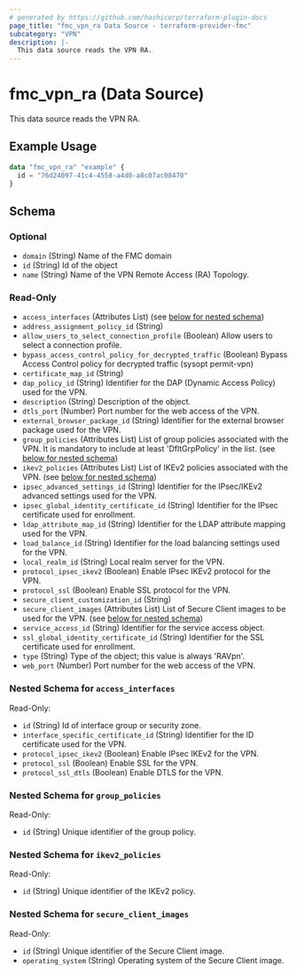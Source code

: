 ```yaml
---
# generated by https://github.com/hashicorp/terraform-plugin-docs
page_title: "fmc_vpn_ra Data Source - terraform-provider-fmc"
subcategory: "VPN"
description: |-
  This data source reads the VPN RA.
---
```


# fmc_vpn_ra (Data Source)

This data source reads the VPN RA.

## Example Usage

```terraform
data "fmc_vpn_ra" "example" {
  id = "76d24097-41c4-4558-a4d0-a8c07ac08470"
}
```

<!-- schema generated by tfplugindocs -->
## Schema

### Optional

- `domain` (String) Name of the FMC domain
- `id` (String) Id of the object
- `name` (String) Name of the VPN Remote Access (RA) Topology.

### Read-Only

- `access_interfaces` (Attributes List) (see [below for nested schema](#nestedatt--access_interfaces))
- `address_assignment_policy_id` (String)
- `allow_users_to_select_connection_profile` (Boolean) Allow users to select a connection profile.
- `bypass_access_control_policy_for_decrypted_traffic` (Boolean) Bypass Access Control policy for decrypted traffic (sysopt permit-vpn)
- `certificate_map_id` (String)
- `dap_policy_id` (String) Identifier for the DAP (Dynamic Access Policy) used for the VPN.
- `description` (String) Description of the object.
- `dtls_port` (Number) Port number for the web access of the VPN.
- `external_browser_package_id` (String) Identifier for the external browser package used for the VPN.
- `group_policies` (Attributes List) List of group policies associated with the VPN. It is mandatory to include at least 'DfltGrpPolicy' in the list. (see [below for nested schema](#nestedatt--group_policies))
- `ikev2_policies` (Attributes List) List of IKEv2 policies associated with the VPN. (see [below for nested schema](#nestedatt--ikev2_policies))
- `ipsec_advanced_settings_id` (String) Identifier for the IPsec/IKEv2 advanced settings used for the VPN.
- `ipsec_global_identity_certificate_id` (String) Identifier for the IPsec certificate used for enrollment.
- `ldap_attribute_map_id` (String) Identifier for the LDAP attribute mapping used for the VPN.
- `load_balance_id` (String) Identifier for the load balancing settings used for the VPN.
- `local_realm_id` (String) Local realm server for the VPN.
- `protocol_ipsec_ikev2` (Boolean) Enable IPsec IKEv2 protocol for the VPN.
- `protocol_ssl` (Boolean) Enable SSL protocol for the VPN.
- `secure_client_customization_id` (String)
- `secure_client_images` (Attributes List) List of Secure Client images to be used for the VPN. (see [below for nested schema](#nestedatt--secure_client_images))
- `service_access_id` (String) Identifier for the service access object.
- `ssl_global_identity_certificate_id` (String) Identifier for the SSL certificate used for enrollment.
- `type` (String) Type of the object; this value is always 'RAVpn'.
- `web_port` (Number) Port number for the web access of the VPN.

<a id="nestedatt--access_interfaces"></a>
### Nested Schema for `access_interfaces`

Read-Only:

- `id` (String) Id of interface group or security zone.
- `interface_specific_certificate_id` (String) Identifier for the ID certificate used for the VPN.
- `protocol_ipsec_ikev2` (Boolean) Enable IPsec IKEv2 for the VPN.
- `protocol_ssl` (Boolean) Enable SSL for the VPN.
- `protocol_ssl_dtls` (Boolean) Enable DTLS for the VPN.


<a id="nestedatt--group_policies"></a>
### Nested Schema for `group_policies`

Read-Only:

- `id` (String) Unique identifier of the group policy.


<a id="nestedatt--ikev2_policies"></a>
### Nested Schema for `ikev2_policies`

Read-Only:

- `id` (String) Unique identifier of the IKEv2 policy.


<a id="nestedatt--secure_client_images"></a>
### Nested Schema for `secure_client_images`

Read-Only:

- `id` (String) Unique identifier of the Secure Client image.
- `operating_system` (String) Operating system of the Secure Client image.
